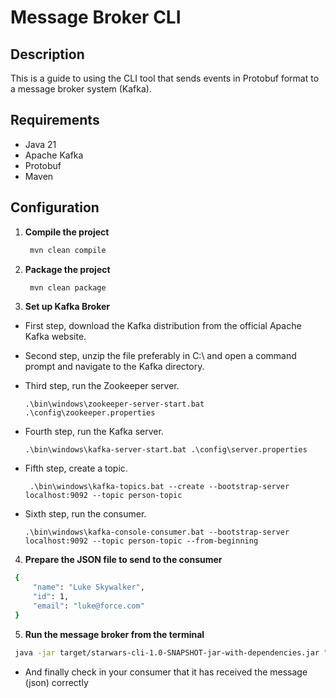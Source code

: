 # Message Broker CLI

## Description

This is a guide to using the CLI tool that sends events in Protobuf format to a message broker system (Kafka).

## Requirements

- Java 21
- Apache Kafka
- Protobuf
- Maven

## Configuration

1. **Compile the project**

   ```bash
    mvn clean compile
    ```
2. **Package the project**

   ```bash
    mvn clean package
    ```
3.  **Set up Kafka Broker**

- First step, download the Kafka distribution from the official Apache Kafka website.
   
- Second step, unzip the file preferably in C:\ and open a command prompt and navigate to the Kafka directory.
   
- Third step, run the Zookeeper server.
  ```
  .\bin\windows\zookeeper-server-start.bat .\config\zookeeper.properties
  ``` 
- Fourth step, run the Kafka server.
  ```
  .\bin\windows\kafka-server-start.bat .\config\server.properties
  ``` 
- Fifth step, create a topic.
  ```
   .\bin\windows\kafka-topics.bat --create --bootstrap-server localhost:9092 --topic person-topic
  ```
- Sixth step, run the consumer.
  ```
  .\bin\windows\kafka-console-consumer.bat --bootstrap-server localhost:9092 --topic person-topic --from-beginning
  ```
4.  **Prepare the JSON file to send to the consumer**

```bash
 {
     "name": "Luke Skywalker",
     "id": 1,
     "email": "luke@force.com"
 } 
 ```

5. **Run the message broker from the terminal**

```bash
 java -jar target/starwars-cli-1.0-SNAPSHOT-jar-with-dependencies.jar "localhost:9092" "src/main/resources/person.json"
```

- And finally check in your consumer that it has received the message (json) correctly

